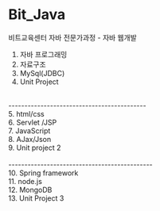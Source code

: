 # Bit_Java
비트교육센터 자바 전문가과정 - 자바 웹개발
<br>
1. 자바 프로그래밍
2. 자료구조
3. MySql(JDBC)
4. Unit Project
<br>
-------------------------------------------
<br>
5. html/css<br>
6. Servlet /JSP<br>
7. JavaScript<br>
8. AJax/Json<br>
9. Unit project 2<br>
<br>
---------------------------------------------
<br>
10. Spring framework<br>
11. node.js<br>
12. MongoDB<br>
13. Unit Project 3
